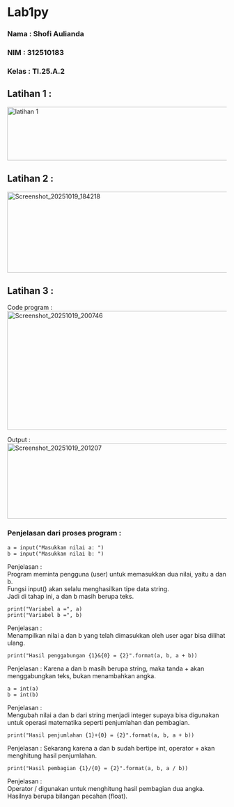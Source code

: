# Lab1py
### Nama  : Shofi Aulianda
### NIM  : 312510183
### Kelas : TI.25.A.2

## Latihan 1 :
<img width="539" height="123" alt="latihan 1" src="https://github.com/user-attachments/assets/f55206bc-01cb-44e0-a395-9cae1816cbf7" />

## Latihan 2 :
<img width="537" height="186" alt="Screenshot_20251019_184218" src="https://github.com/user-attachments/assets/e626b61e-c6a4-4270-9f52-9f4b49df96f7" />

## Latihan 3 :
Code program :    
<img width="587" height="273" alt="Screenshot_20251019_200746" src="https://github.com/user-attachments/assets/66a8e287-b029-41bb-9057-04e9ad12b78c" />

Output :    
<img width="782" height="173" alt="Screenshot_20251019_201207" src="https://github.com/user-attachments/assets/12522094-ee6f-4217-9d38-b239788fc981" />

### Penjelasan dari proses program :
```
a = input("Masukkan nilai a: ")
b = input("Masukkan nilai b: ")
```
Penjelasan :    
Program meminta pengguna (user) untuk memasukkan dua nilai, yaitu a dan b.    
Fungsi input() akan selalu menghasilkan tipe data string.   
Jadi di tahap ini, a dan b masih berupa teks.    

```
print("Variabel a =", a)
print("Variabel b =", b)
```
Penjelasan :   
Menampilkan nilai a dan b yang telah dimasukkan oleh user agar bisa dilihat ulang.    

```
print("Hasil penggabungan {1}&{0} = {2}".format(a, b, a + b))
```

Penjelasan :
Karena a dan b masih berupa string, maka tanda + akan menggabungkan teks, bukan menambahkan angka.   

```
a = int(a)
b = int(b)
```

Penjelasan :   
Mengubah nilai a dan b dari string menjadi integer supaya bisa digunakan untuk operasi matematika seperti penjumlahan dan pembagian.   

```
print("Hasil penjumlahan {1}+{0} = {2}".format(a, b, a + b))
```

Penjelasan :
Sekarang karena a dan b sudah bertipe int, operator + akan menghitung hasil penjumlahan.   

```
print("Hasil pembagian {1}/{0} = {2}".format(a, b, a / b))
```

Penjelasan :   
Operator / digunakan untuk menghitung hasil pembagian dua angka.    
Hasilnya berupa bilangan pecahan (float).   
